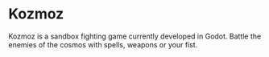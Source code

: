 # Kozmoz

Kozmoz is a sandbox fighting game currently developed in Godot. Battle the enemies of the cosmos with spells, weapons or your fist.